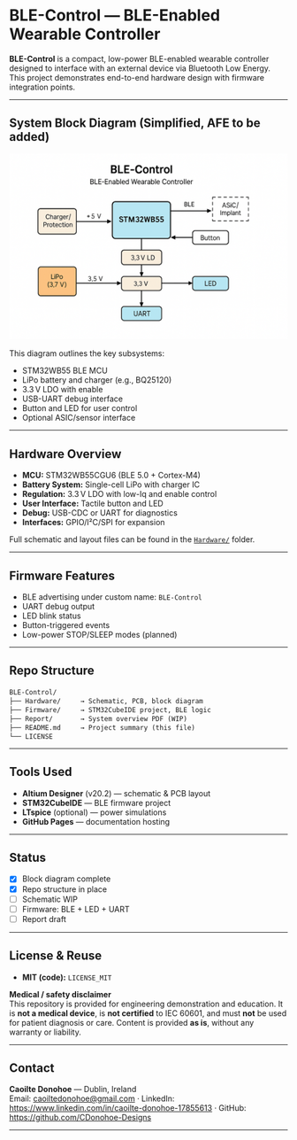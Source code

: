 # BLE-Control — BLE-Enabled Wearable Controller

**BLE-Control** is a compact, low-power BLE-enabled wearable controller designed to interface with an external device via Bluetooth Low Energy.  
This project demonstrates end-to-end hardware design with firmware integration points.

---

## System Block Diagram (Simplified, AFE to be added) 

![BLE-Control Block Diagram](https://github.com/CDonohoe-Designs/BLE-Control/blob/main/Hardware/BLE_Control_BlockDiagram.png)

This diagram outlines the key subsystems:
- STM32WB55 BLE MCU
- LiPo battery and charger (e.g., BQ25120)
- 3.3 V LDO with enable
- USB-UART debug interface
- Button and LED for user control
- Optional ASIC/sensor interface

---

## Hardware Overview

- **MCU:** STM32WB55CGU6 (BLE 5.0 + Cortex-M4)
- **Battery System:** Single-cell LiPo with charger IC
- **Regulation:** 3.3 V LDO with low-Iq and enable control
- **User Interface:** Tactile button and LED
- **Debug:** USB-CDC or UART for diagnostics
- **Interfaces:** GPIO/I²C/SPI for expansion

 Full schematic and layout files can be found in the [`Hardware/`](https://github.com/CDonohoe-Designs/BLE-Control/tree/main/Hardware) folder.

---

## Firmware Features

- BLE advertising under custom name: `BLE-Control`
- UART debug output
- LED blink status
- Button-triggered events
- Low-power STOP/SLEEP modes (planned)

---

## Repo Structure

```
BLE-Control/
├── Hardware/     → Schematic, PCB, block diagram
├── Firmware/     → STM32CubeIDE project, BLE logic
├── Report/       → System overview PDF (WIP)
├── README.md     → Project summary (this file)
└── LICENSE
```

---

## Tools Used

- **Altium Designer** (v20.2) — schematic & PCB layout  
- **STM32CubeIDE** — BLE firmware project  
- **LTspice** (optional) — power simulations  
- **GitHub Pages** — documentation hosting

---

## Status

- [x] Block diagram complete  
- [x] Repo structure in place  
- [ ] Schematic WIP  
- [ ] Firmware: BLE + LED + UART  
- [ ] Report draft  

---
## License & Reuse
- **MIT (code):** `LICENSE_MIT`

**Medical / safety disclaimer**  
This repository is provided for engineering demonstration and education. It is **not a medical device**, is **not certified** to IEC 60601, and must **not** be used for patient diagnosis or care. Content is provided **as is**, without any warranty or liability.

---
## Contact
**Caoilte Donohoe** — Dublin, Ireland  
Email: caoiltedonohoe@gmail.com · LinkedIn: https://www.linkedin.com/in/caoilte-donohoe-17855613 · GitHub: https://github.com/CDonohoe-Designs

---
